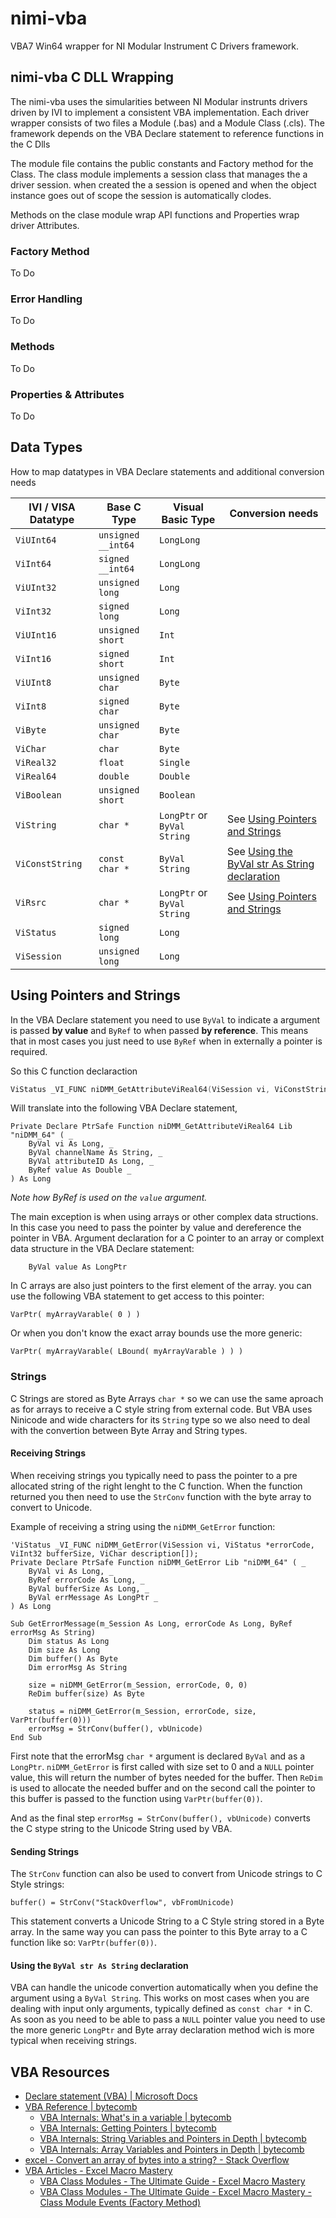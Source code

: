 # nimi-vba
VBA7 Win64 wrapper for NI Modular Instrument C Drivers framework.

## nimi-vba C DLL Wrapping
The nimi-vba uses the simularities between NI Modular instrunts drivers driven by IVI to implement a consistent VBA implementation.
Each driver wrapper consists of two files a Module (.bas) and a Module Class (.cls). The framework depends on the VBA Declare statement to reference functions in the C Dlls

The module file contains the public constants and Factory method for the Class. The class module implements a session class that manages the a driver session. when created the a session is opened and when the object instance goes out of scope the session is automatically clodes.

Methods on the clase module wrap API functions and Properties wrap driver Attributes.

### Factory Method
To Do

### Error Handling
To Do

### Methods
To Do

### Properties & Attributes
To Do

## Data Types
How to map datatypes in VBA Declare statements and additional conversion needs

| IVI / VISA Datatype | Base C Type         | Visual Basic Type   | Conversion needs    |
| ------------------- | ------------------- | ------------------- | ------------------- |
| ``ViUInt64`` | ``unsigned __int64`` | ``LongLong`` | |
| ``ViInt64`` | ``signed __int64`` | ``LongLong`` | |
| ``ViUInt32`` | ``unsigned long`` | ``Long`` | |
| ``ViInt32`` | ``signed long`` | ``Long`` | |
| ``ViUInt16`` | ``unsigned short`` | ``Int`` | |
| ``ViInt16`` | ``signed short `` | ``Int`` | |
| ``ViUInt8`` | ``unsigned char`` | ``Byte`` | |
| ``ViInt8`` | ``signed char `` | ``Byte`` | |
| ``ViByte`` | ``unsigned char`` | ``Byte`` | |
| ``ViChar`` | ``char `` | ``Byte`` | |
| ``ViReal32`` | ``float`` | ``Single`` | |
| ``ViReal64`` | ``double`` | ``Double`` | |
| ``ViBoolean`` | ``unsigned short`` | ``Boolean`` | |
| ``ViString`` | ``char * `` | ``LongPtr`` or ``ByVal String`` | See [Using Pointers and Strings](#Using-Pointers-and-Strings) | 
| ``ViConstString`` | ``const char * `` | ``ByVal String`` | See [Using the ByVal str As String declaration](#Using-the-ByVal-str-As-String-declaration) | 
| ``ViRsrc`` | ``char * `` | ``LongPtr`` or ``ByVal String`` | See [Using Pointers and Strings](#Using-Pointers-and-Strings) | 
| ``ViStatus`` | ``signed long`` | ``Long`` | |
| ``ViSession`` | ``unsigned long`` | ``Long`` | |

## Using Pointers and Strings
In the VBA Declare statement you need to use ``ByVal`` to indicate a argument is passed **by value** and ``ByRef`` to when passed **by reference**. This means that in most cases you just need to use ``ByRef`` when in externally a pointer is required.

So this C function declaraction 
```C
ViStatus _VI_FUNC niDMM_GetAttributeViReal64(ViSession vi, ViConstString channelName, ViAttr attributeId, ViReal64 *value);
```
Will translate into the following VBA Declare statement,
```VBA
Private Declare PtrSafe Function niDMM_GetAttributeViReal64 Lib "niDMM_64" ( _
    ByVal vi As Long, _
    ByVal channelName As String, _
    ByVal attributeID As Long, _
    ByRef value As Double _
) As Long
```
*Note how ByRef is used on the ``value`` argument.*

The main exception is when using arrays or other complex data structions. In this case you need to pass the pointer by value and dereference the pointer in VBA.
Argument declaration for a C pointer to an array or complext data structure in the VBA Declare statement:
```VBA
    ByVal value As LongPtr
```

In C arrays are also just pointers to the first element of the array. you can use the following VBA statement to get access to this pointer:
```VBA
VarPtr( myArrayVarable( 0 ) )
```
Or when you don't know the exact array bounds use the more generic:
```VBA
VarPtr( myArrayVarable( LBound( myArrayVarable ) ) )
```

### Strings
C Strings are stored as Byte Arrays ``char *`` so we can use the same aproach as for arrays to receive a C style string from external code.
But VBA uses Ninicode and wide characters for its ``String`` type so we also need to deal with the convertion between Byte Array and String types.

#### Receiving Strings
When receiving strings you typically need to pass the pointer to a pre allocated string of the right lenght to the C function. When the function returned you then need to use the ``StrConv`` function with the byte array to convert to Unicode.

Example of receiving a string using the ``niDMM_GetError`` function:
```VBA
'ViStatus _VI_FUNC niDMM_GetError(ViSession vi, ViStatus *errorCode, ViInt32 bufferSize, ViChar description[]);
Private Declare PtrSafe Function niDMM_GetError Lib "niDMM_64" ( _
    ByVal vi As Long, _
    ByRef errorCode As Long, _
    ByVal bufferSize As Long, _
    ByVal errMessage As LongPtr _
) As Long

Sub GetErrorMessage(m_Session As Long, errorCode As Long, ByRef errorMsg As String)
    Dim status As Long
    Dim size As Long
    Dim buffer() As Byte
    Dim errorMsg As String

    size = niDMM_GetError(m_Session, errorCode, 0, 0)
    ReDim buffer(size) As Byte

    status = niDMM_GetError(m_Session, errorCode, size, VarPtr(buffer(0)))
    errorMsg = StrConv(buffer(), vbUnicode)
End Sub
```
First note that the errorMsg ``char *`` argument is declared ``ByVal`` and as a ``LongPtr``. ``niDMM_GetError`` is first called with size set to 0 and a ``NULL`` pointer value, this will return the number of bytes needed for the buffer. Then ``ReDim`` is used to allocate the needed buffer and on the second call the pointer to this buffer is passed to the function using ``VarPtr(buffer(0))``.

And as the final step ``errorMsg = StrConv(buffer(), vbUnicode)`` converts the C stype string to the Unicode String used by VBA.

#### Sending Strings
The ``StrConv`` function can also be used to convert from Unicode strings to C Style strings:
```VBA
buffer() = StrConv("StackOverflow", vbFromUnicode)
```
This statement converts a Unicode String to a C Style string stored in a Byte array. In the same way you can pass the pointer to this Byte array to a C function like so: ``VarPtr(buffer(0))``.

#### Using the ``ByVal str As String`` declaration
VBA can handle the unicode convertion automatically when you define the argument using a ``ByVal String``. This works on most cases when you are dealing with input only arguments, typically defined as ``const char *`` in C. As soon as you need to be able to pass a ``NULL`` pointer value you need to use the more generic ``LongPtr`` and Byte array declaration method wich is more typical when receiving strings.

## VBA Resources
- [Declare statement (VBA) | Microsoft Docs](https://docs.microsoft.com/en-us/office/vba/language/reference/user-interface-help/declare-statement)
- [VBA Reference | bytecomb](https://bytecomb.com/vba-reference/)
   - [VBA Internals: What's in a variable | bytecomb](https://bytecomb.com/vba-internals-whats-in-a-variable/)
   - [VBA Internals: Getting Pointers | bytecomb](https://bytecomb.com/vba-internals-getting-pointers/)
   - [VBA Internals: String Variables and Pointers in Depth | bytecomb](https://bytecomb.com/vba-internals-string-variables-and-pointers-in-depth/)
   - [VBA Internals: Array Variables and Pointers in Depth | bytecomb](https://bytecomb.com/vba-internals-array-variables-and-pointers-in-depth/)
- [excel - Convert an array of bytes into a string? - Stack Overflow](https://stackoverflow.com/questions/50449004/convert-an-array-of-bytes-into-a-string)
- [VBA Articles - Excel Macro Mastery](https://excelmacromastery.com/vba-articles/)
   - [VBA Class Modules - The Ultimate Guide - Excel Macro Mastery](https://excelmacromastery.com/vba-class-modules/)
   - [VBA Class Modules - The Ultimate Guide - Excel Macro Mastery - Class Module Events (Factory Method)](https://excelmacromastery.com/vba-class-modules/#Class_Module_Events)
